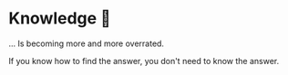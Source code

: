 # Knowledge 📖

... Is becoming more and more overrated.

If you know how to find the answer, you don't need to know the answer.
